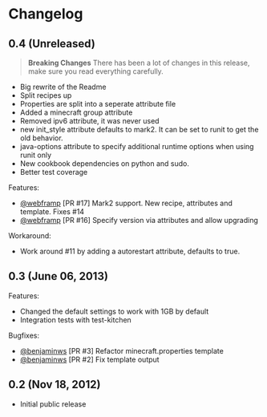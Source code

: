 # Changelog

## 0.4 (Unreleased)

> **Breaking Changes** There has been a lot of changes in this release, make sure you read everything carefully.

* Big rewrite of the Readme
* Split recipes up
* Properties are split into a seperate attribute file
* Added a minecraft group attribute
* Removed ipv6 attribute, it was never used
* new init\_style attribute defaults to mark2. It can be set to runit to get the old behavior.
* java-options attribute to specify additional runtime options when using runit only
* New cookbook dependencies on python and sudo.
* Better test coverage

Features:
  * [@webframp](https://github.com/webframp) [PR #17] Mark2 support. New recipe, attributes and template. Fixes #14
  * [@webframp](https://github.com/webframp) [PR #16] Specify version via attributes and allow upgrading

Workaround:
  * Work around #11 by adding a autorestart attribute, defaults to true.

## 0.3 (June 06, 2013)

Features:
  * Changed the default settings to work with 1GB by default
  * Integration tests with test-kitchen

Bugfixes:
  * [@benjaminws](https://github.com/benjaminws) [PR #3] Refactor minecraft.properties template
  * [@benjaminws](https://github.com/benjaminws) [PR #2] Fix template output

## 0.2 (Nov 18, 2012)

* Initial public release
